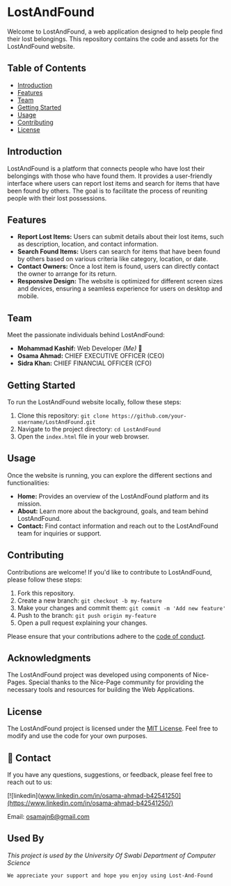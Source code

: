 # LostAndFound

Welcome to LostAndFound, a web application designed to help people find their lost belongings. This repository contains the code and assets for the LostAndFound website.

## Table of Contents
- [Introduction](#introduction)
- [Features](#features)
- [Team](#team)
- [Getting Started](#getting-started)
- [Usage](#usage)
- [Contributing](#contributing)
- [License](#license)

## Introduction
LostAndFound is a platform that connects people who have lost their belongings with those who have found them. It provides a user-friendly interface where users can report lost items and search for items that have been found by others. The goal is to facilitate the process of reuniting people with their lost possessions.

## Features
- **Report Lost Items:** Users can submit details about their lost items, such as description, location, and contact information.
- **Search Found Items:** Users can search for items that have been found by others based on various criteria like category, location, or date.
- **Contact Owners:** Once a lost item is found, users can directly contact the owner to arrange for its return.
- **Responsive Design:** The website is optimized for different screen sizes and devices, ensuring a seamless experience for users on desktop and mobile.


## Team

Meet the passionate individuals behind LostAndFound:

- **Mohammad Kashif:** Web Developer _(Me)_ 🤩
- **Osama Ahmad:** CHIEF EXECUTIVE OFFICER (CEO)
- **Sidra Khan:** CHIEF FINANCIAL OFFICER (CFO)

## Getting Started
To run the LostAndFound website locally, follow these steps:

1. Clone this repository: `git clone https://github.com/your-username/LostAndFound.git`
2. Navigate to the project directory: `cd LostAndFound`
3. Open the `index.html` file in your web browser.

## Usage
Once the website is running, you can explore the different sections and functionalities:

- **Home:** Provides an overview of the LostAndFound platform and its mission.
- **About:** Learn more about the background, goals, and team behind LostAndFound.
- **Contact:** Find contact information and reach out to the LostAndFound team for inquiries or support.

## Contributing
Contributions are welcome! If you'd like to contribute to LostAndFound, please follow these steps:

1. Fork this repository.
2. Create a new branch: `git checkout -b my-feature`
3. Make your changes and commit them: `git commit -m 'Add new feature'`
4. Push to the branch: `git push origin my-feature`
5. Open a pull request explaining your changes.

Please ensure that your contributions adhere to the [code of conduct](CODE_OF_CONDUCT.md).


## Acknowledgments

The LostAndFound project was developed using components of Nice-Pages. Special thanks to the Nice-Page community for providing the necessary tools and resources for building the Web Applications.


## License
The LostAndFound project is licensed under the [MIT License](LICENSE.md). Feel free to modify and use the code for your own purposes.



## 🔗 Contact
If you have any questions, suggestions, or feedback, please feel free to reach out to us:

[![linkedin](www.linkedin.com/in/osama-ahmad-b42541250](https://www.linkedin.com/in/osama-ahmad-b42541250/)

Email: osamajn6@gmail.com

## Used By

*This project is used by the University Of Swabi Department of Computer Science*


`We appreciate your support and hope you enjoy using Lost-And-Found`

